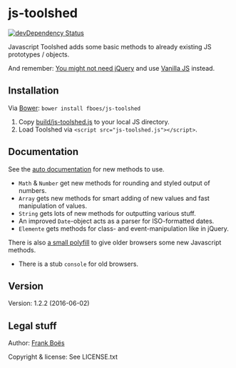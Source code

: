 js-toolshed
===========

[![devDependency Status](https://david-dm.org/fboes/js-toolshed/dev-status.svg)](https://david-dm.org/fboes/js-toolshed#info=devDependencies)

Javascript Toolshed adds some basic methods to already existing JS prototypes / objects.

And remember: [You might not need jQuery](docs/no-jquery.js) and use [Vanilla JS](http://vanilla-js.com/) instead.

Installation
------------

Via [Bower](http://bower.io/): `bower install fboes/js-toolshed`

1. Copy [build/js-toolshed.js](build/js-toolshed.js) to your local JS directory.
2. Load Toolshed via `<script src="js-toolshed.js"></script>`.

Documentation
-------------

See the [auto documentation](docs/api.md) for new methods to use.

* `Math` & `Number` get new methods for rounding and styled output of numbers.
* `Array` gets new methods for smart adding of new values and fast manipulation of values.
* `String` gets lots of new methods for outputting various stuff.
* An improved `Date`-object acts as a parser for ISO-formatted dates.
* `Elemente` gets methods for class- and event-manipulation like in jQuery.

There is also [a small polyfill](src/js-legacy.js) to give older browsers some new Javascript methods.

* There is a stub `console` for old browsers.

Version
-------

Version: 1.2.2 (2016-06-02)

Legal stuff
-----------

Author: [Frank Boës](http://3960.org)

Copyright & license: See LICENSE.txt
